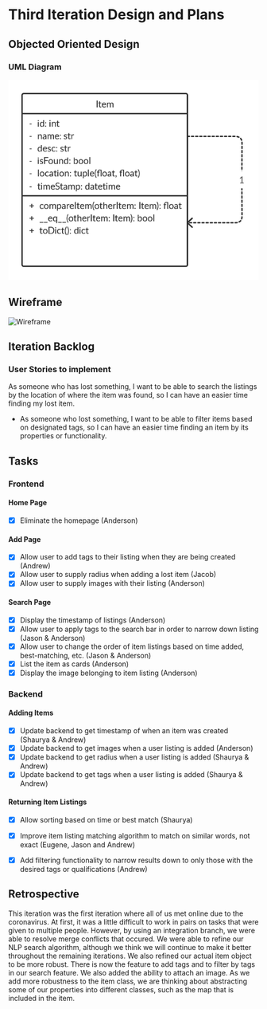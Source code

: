 # Third Iteration Design and Plans

## Objected Oriented Design

### UML Diagram

![UML Diagram](./additional/uml3.png)

## Wireframe

![Wireframe](./additional/wireframe3.bmp)

## Iteration Backlog

### User Stories to implement

As someone who has lost something, I want to be able to search the listings by the location of where the item was found, so I can have an easier time finding my lost item.
* As someone who lost something, I want to be able to filter items based on designated tags, so I can have an easier time finding an item by its properties or functionality.

## Tasks

### Frontend

#### Home Page

* [X] Eliminate the homepage (Anderson)

#### Add Page

* [X] Allow user to add tags to their listing when they are being created (Andrew)
* [X] Allow user to supply radius when adding a lost item (Jacob)
* [X] Allow user to supply images with their listing (Anderson)

#### Search Page

* [X] Display the timestamp of listings (Anderson)
* [X] Allow user to apply tags to the search bar in order to narrow down listing (Jason & Anderson)
* [X] Allow user to change the order of item listings based on time added, best-matching, etc. (Jason & Anderson)
* [X] List the item as cards (Anderson)
* [X] Display the image belonging to item listing (Anderson)

### Backend

#### Adding Items

* [X] Update backend to get timestamp of when an item was created (Shaurya & Andrew)
* [X] Update backend to get images when a user listing is added (Anderson)
* [X] Update backend to get radius when a user listing is added (Shaurya & Andrew)
* [X] Update backend to get tags when a user listing is added (Shaurya & Andrew)

#### Returning Item Listings

* [X] Allow sorting based on time or best match (Shaurya)
* [X] Improve item listing matching algorithm to match on similar words, not exact (Eugene, Jason and Andrew)
* [X] Add filtering functionality to narrow results down to only those with the desired tags or qualifications (Andrew)


## Retrospective
This iteration was the first iteration where all of us met online due to the coronavirus. At first, it was a little difficult to work in pairs on tasks that were given to multiple people. However, by using an integration branch, we were able to resolve merge conflicts that occured. We were able to refine our NLP search algorithm, although we think we will continue to make it better throughout the remaining iterations. We also refined our actual item object to be more robust. There is now the feature to add tags and to filter by tags in our search feature. We also added the ability to attach an image. As we add more robustness to the item class, we are thinking about abstracting some of our properties into different classes, such as the map that is included in the item.

